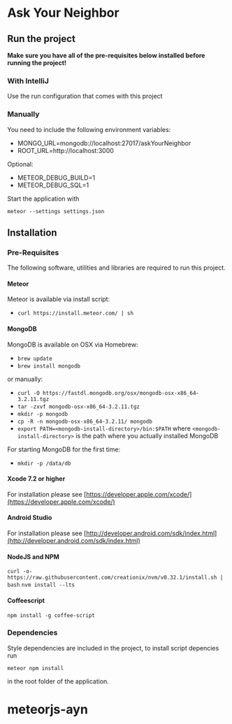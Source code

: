 # Ask Your Neighbor

## Run the project

**Make sure you have all of the pre-requisites below installed before running the project!**

### With IntelliJ

Use the run configuration that comes with this project

### Manually

You need to include the following environment variables:

* MONGO_URL=mongodb://localhost:27017/askYourNeighbor
* ROOT_URL=http://localhost:3000

Optional:

* METEOR_DEBUG_BUILD=1
* METEOR_DEBUG_SQL=1

Start the application with

`meteor --settings settings.json`

## Installation

### Pre-Requisites

The following software, utilities and libraries are required to run this project.

#### Meteor 

Meteor is available via install script:

* `curl https://install.meteor.com/ | sh`

#### MongoDB

MongoDB is available on OSX via Homebrew:

* `brew update`
* `brew install mongodb`

or manually:

* `curl -O https://fastdl.mongodb.org/osx/mongodb-osx-x86_64-3.2.11.tgz`
* `tar -zxvf mongodb-osx-x86_64-3.2.11.tgz`
* `mkdir -p mongodb`
* `cp -R -n mongodb-osx-x86_64-3.2.11/ mongodb`
* `export PATH=<mongodb-install-directory>/bin:$PATH` where `<mongodb-install-directory>` is the path where you actually installed MongoDB

For starting MongoDB for the first time: 

* `mkdir -p /data/db`

#### Xcode 7.2 or higher

For installation please see [https://developer.apple.com/xcode/](https://developer.apple.com/xcode/)

#### Android Studio

For installation please see [http://developer.android.com/sdk/index.html](http://developer.android.com/sdk/index.html)

#### NodeJS and NPM

`curl -o- https://raw.githubusercontent.com/creationix/nvm/v0.32.1/install.sh | bash`
`nvm install --lts`

#### Coffeescript

`npm install -g coffee-script`

### Dependencies

Style dependencies are included in the project, to install script depencies run

`meteor npm install`

in the root folder of the application.
# meteorjs-ayn
